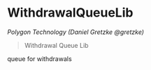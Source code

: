 # WithdrawalQueueLib

_Polygon Technology (Daniel Gretzke @gretzke)_

> Withdrawal Queue Lib

queue for withdrawals

